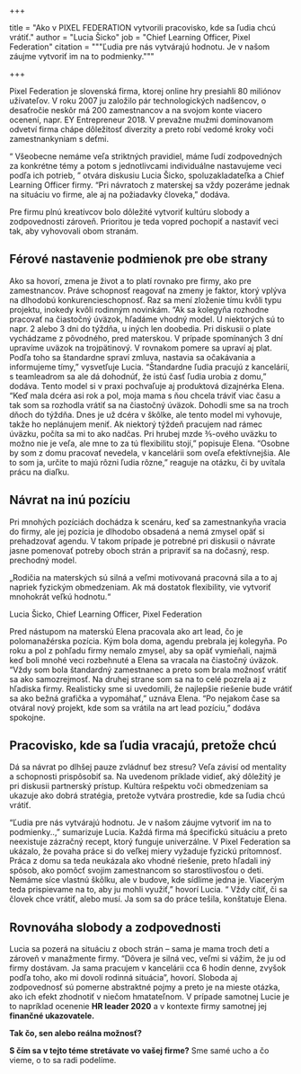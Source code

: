 +++

title = "Ako v PIXEL FEDERATION vytvorili pracovisko, kde sa ľudia chcú vrátiť." 
author = "Lucia Šicko" 
job = "Chief Learning Officer, Pixel Federation" 
citation = """Ľudia pre nás vytvárajú hodnotu. Je v našom záujme vytvoriť im na to podmienky."""


+++

Pixel Federation je slovenská firma, ktorej online hry presiahli 80 miliónov užívateľov. V roku 2007 ju založilo pár technologických nadšencov, o desaťročie neskôr má 200 zamestnancov a na svojom konte viacero ocenení, napr. EY Entrepreneur 2018. V prevažne mužmi dominovanom odvetví firma chápe dôležitosť diverzity a preto robí vedomé kroky voči zamestnankyniam s deťmi.

“ Všeobecne nemáme veľa striktných pravidiel, máme ľudí zodpovedných za konkrétne témy a potom s jednotlivcami individuálne nastavujeme veci podľa ich potrieb, ” otvára diskusiu Lucia Šicko, spoluzakladateľka a Chief Learning Officer firmy. “Pri návratoch z materskej sa vždy pozeráme jednak na situáciu vo firme, ale aj na požiadavky človeka,” dodáva. 

Pre firmu plnú kreatívcov bolo dôležité vytvoriť kultúru slobody a zodpovednosti zároveň. Prioritou je teda vopred pochopiť a nastaviť veci tak, aby vyhovovali obom stranám.


## Férové nastavenie podmienok pre obe strany

Ako sa hovorí, zmena je život a to platí rovnako pre firmy, ako pre zamestnancov. Práve schopnosť reagovať na zmeny je faktor, ktorý vplýva na dlhodobú konkurencieschopnosť. Raz sa mení zloženie tímu kvôli typu projektu, inokedy kvôli rodinným novinkám. “Ak sa kolegyňa rozhodne pracovať na čiastočný úväzok, hľadáme vhodný model. U niektorých sú to napr. 2 alebo 3 dni do týždňa, u iných len doobedia. Pri diskusii o plate vychádzame z pôvodného, pred materskou. V prípade spomínaných 3 dní upravíme uväzok na trojpätinový. V rovnakom pomere sa upraví aj plat. Podľa toho sa štandardne spraví zmluva, nastavia sa očakávania a informujeme tímy,” vysvetľuje Lucia. “Štandardne ľudia pracujú z kancelárií, s teamleadrom sa ale dá dohodnúť, že istú časť ľudia urobia z domu,” dodáva. Tento model si v praxi pochvaľuje aj produktová dizajnérka Elena. “Keď mala dcéra asi rok a pol, moja mama s ňou chcela tráviť viac času a tak som sa rozhodla vrátiť sa na čiastočný úväzok. Dohodli sme sa na troch dňoch do týždňa. Dnes je už dcéra v škôlke, ale tento model mi vyhovuje, takže ho neplánujem meniť. Ak niektorý týždeň pracujem nad rámec úväzku, počíta sa mi to ako nadčas. Pri hrubej mzde ⅗-ového uväzku to možno nie je veľa, ale mne to za tú flexibilitu stojí,” popisuje Elena. “Osobne by som z domu pracovať nevedela, v kancelárii som oveľa efektívnejšia. Ale to som ja, určite to majú rôzni ľudia rôzne,” reaguje na otázku, či by uvítala prácu na diaľku. 


## Návrat na inú pozíciu

Pri mnohých pozíciách dochádza k scenáru, keď sa zamestnankyňa vracia do firmy, ale jej pozícia je dlhodobo obsadená a nemá zmysel opäť si prehadzovať agendu.  V takom prípade je potrebné pri diskusii o návrate jasne pomenovať potreby oboch strán a pripraviť sa na dočasný, resp. prechodný model.



„Rodičia na materských sú silná a veľmi motivovaná pracovná sila a to aj napriek fyzickým obmedzeniam. Ak má dostatok flexibility, vie vytvoriť mnohokrát veľkú hodnotu.“

Lucia Šicko, Chief Learning Officer, Pixel Federation



Pred nástupom na materskú Elena pracovala ako art lead, čo je polomanažérska pozícia. Kým bola doma, agendu prebrala jej kolegyňa. Po roku a pol z pohľadu firmy nemalo zmysel, aby sa opäť vymieňali, najmä keď boli mnohé veci rozbehnuté a Elena sa vracala na čiastočný úväzok. “Vždy som bola štandardný zamestnanec a preto som brala možnosť vrátiť sa ako samozrejmosť. Na druhej strane som sa na to celé pozrela aj z hľadiska firmy. Realisticky sme si uvedomili, že najlepšie riešenie bude vrátiť sa ako bežná grafička a vypomáhať,” uznáva Elena. “Po nejakom čase sa otváral nový projekt, kde som sa vrátila na art lead pozíciu,” dodáva spokojne.


## Pracovisko, kde sa ľudia vracajú, pretože chcú

Dá sa návrat po dlhšej pauze zvládnuť bez stresu? Veľa závisí od mentality a schopnosti prispôsobiť sa. Na uvedenom príklade vidieť, aký dôležitý je pri diskusii partnerský prístup. Kultúra rešpektu voči obmedzeniam sa ukazuje ako dobrá stratégia, pretože vytvára prostredie, kde sa ľudia chcú vrátiť. 

 “Ľudia pre nás vytvárajú hodnotu. Je v našom záujme vytvoriť im na to podmienky..,” sumarizuje Lucia. Každá firma má špecifickú situáciu a preto neexistuje zázračný recept, ktorý funguje univerzálne. V Pixel Federation sa ukázalo, že povaha práce si do veľkej miery vyžaduje fyzickú prítomnosť. Práca z domu sa teda neukázala ako vhodné riešenie, preto hľadali iný spôsob, ako pomôcť svojim zamestnancom so starostlivosťou o deti. Nemáme síce vlastnú škôlku, ale v budove, kde sídlime jedna je. Viacerým teda prispievame na to, aby ju mohli využiť,” hovorí Lucia. 
“ Vždy cítiť, či sa človek chce vrátiť, alebo musí. Ja som sa do práce tešila, konštatuje Elena.


## Rovnováha slobody a zodpovednosti

Lucia sa pozerá na situáciu z oboch strán – sama je mama troch detí a zároveň v manažmente firmy. “Dôvera je silná vec, veľmi si vážim, že ju od firmy dostávam. Ja sama pracujem v kancelárii cca 6 hodín denne, zvyšok podľa toho, ako mi dovolí rodinná situácia”, hovorí.
Sloboda aj zodpovednosť sú pomerne abstraktné pojmy a preto je na mieste otázka, ako ich efekt zhodnotiť v niečom hmatateľnom. V prípade samotnej Lucie je to napríklad ocenenie **HR leader 2020** a v kontexte firmy samotnej jej **finančné ukazovatele.**



**Tak čo, sen alebo reálna možnosť?**

**S čím sa v tejto téme stretávate vo vašej firme?**
Sme samé ucho a čo vieme, o to sa radi podelíme.



